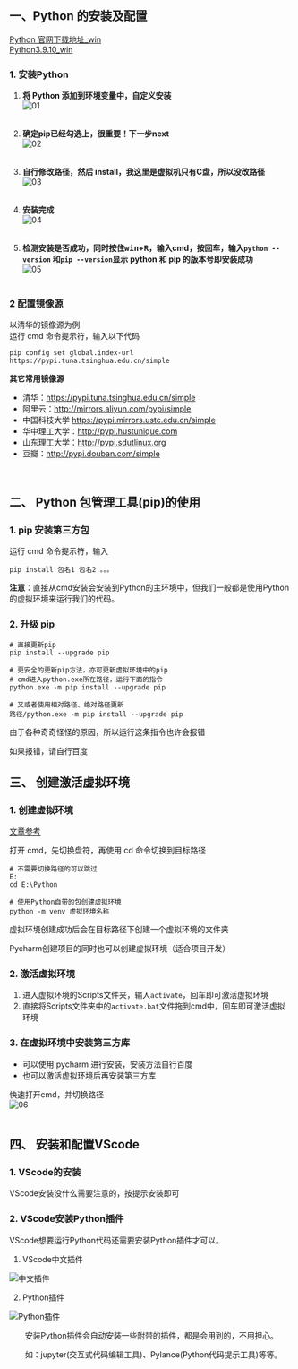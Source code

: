 ## 一、Python 的安装及配置

[Python 官网下载地址\_win](https://www.python.org/downloads/windows/)  
[Python3.9.10_win](https://www.python.org/ftp/python/3.9.10/python-3.9.10-amd64.exe)

### 1. 安装Python

1. **将 Python 添加到环境变量中，自定义安装**  
    ![01](../imgs/Python/Day-001/01.png)  
    <br />
    
2. **确定pip已经勾选上，很重要！下一步next**  
    ![02](../imgs/Python/Day-001/02.png)  
    <br />

3. **自行修改路径，然后 install，我这里是虚拟机只有C盘，所以没改路径**  
    ![03](../imgs/Python/Day-001/03.png)  
    <br />

4. **安装完成**  
    ![04](../imgs/Python/Day-001/04.png)  
    <br />

5. **检测安装是否成功，同时按住<kbd>win</kbd>+<kbd>R</kbd>，输入cmd，按回车，输入`python --version` 和`pip --version`显示 python 和 pip 的版本号即安装成功**  
    ![05](../imgs/Python/Day-001/05.png)  
    <br />

### 2 配置镜像源

以清华的镜像源为例  
运行 cmd 命令提示符，输入以下代码  

```shell
pip config set global.index-url https://pypi.tuna.tsinghua.edu.cn/simple
```

**其它常用镜像源**

- 清华：https://pypi.tuna.tsinghua.edu.cn/simple
- 阿里云：http://mirrors.aliyun.com/pypi/simple
- 中国科技大学 https://pypi.mirrors.ustc.edu.cn/simple
- 华中理工大学：http://pypi.hustunique.com
- 山东理工大学：http://pypi.sdutlinux.org
- 豆瓣：http://pypi.douban.com/simple

<br />

## 二、 Python 包管理工具(pip)的使用

### 1. pip 安装第三方包

运行 cmd 命令提示符，输入  

```shell
pip install 包名1 包名2 。。。
```

**注意**：直接从cmd安装会安装到Python的主环境中，但我们一般都是使用Python的虚拟环境来运行我们的代码。

### 2. 升级 pip

```shell
# 直接更新pip
pip install --upgrade pip

# 更安全的更新pip方法，亦可更新虚拟环境中的pip
# cmd进入python.exe所在路径，运行下面的指令
python.exe -m pip install --upgrade pip

# 又或者使用相对路径、绝对路径更新
路径/python.exe -m pip install --upgrade pip
```

由于各种奇奇怪怪的原因，所以运行这条指令也许会报错  

如果报错，请自行百度



## 三、 创建激活虚拟环境

### 1. 创建虚拟环境

[文章参考](https://blog.csdn.net/u012585708/article/details/120242166?spm=1001.2014.3001.5506)  

打开 cmd，先切换盘符，再使用 cd 命令切换到目标路径  

```shell
# 不需要切换路径的可以跳过
E:
cd E:\Python

# 使用Python自带的包创建虚拟环境
python -m venv 虚拟环境名称
```

虚拟环境创建成功后会在目标路径下创建一个虚拟环境的文件夹    

Pycharm创建项目的同时也可以创建虚拟环境（适合项目开发）  

### 2. 激活虚拟环境

1. 进入虚拟环境的Scripts文件夹，输入`activate`，回车即可激活虚拟环境  
2. 直接将Scripts文件夹中的`activate.bat`文件拖到cmd中，回车即可激活虚拟环境  

### 3. 在虚拟环境中安装第三方库

- 可以使用 pycharm 进行安装，安装方法自行百度  
- 也可以激活虚拟环境后再安装第三方库  

快速打开cmd，并切换路径  
![06](../imgs/Python/Day-001/06.png)  
<br />

## 四、 安装和配置VScode

### 1. VScode的安装

VScode安装没什么需要注意的，按提示安装即可  

### 2. VScode安装Python插件

VScode想要运行Python代码还需要安装Python插件才可以。  

1. VScode中文插件

![中文插件](../imgs/Python/Day-001/中文插件.png)

2. Python插件

![Python插件](../imgs/Python/Day-001/Python插件.png)

&emsp;&emsp;安装Python插件会自动安装一些附带的插件，都是会用到的，不用担心。  

&emsp;&emsp;如：jupyter(交互式代码编辑工具)、Pylance(Python代码提示工具)等等。  

